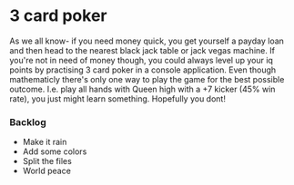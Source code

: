 # 3 card poker

As we all know- if you need money quick, you get yourself a payday loan and then head to the nearest
black jack table or jack vegas machine. If you're not in need of money though, you could always level up your iq points by
practising 3 card poker in a console application. Even though mathematicly there's only one way to play the game for the best possible outcome.
I.e. play all hands with Queen high with a +7 kicker (45% win rate), you just might learn something. Hopefully you dont!

### Backlog
- Make it rain
- Add some colors
- Split the files
- World peace
